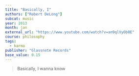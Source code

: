 ```yaml
---
title: "Basically, I"
authors: ["Robert DeLong"]
subcat: music
year: 2013
month: jan
external_url: "https://www.youtube.com/watch?v=an9qlVyOb8E"
course: philosophy
tags:
  - karma
publisher: "Glassnote Records"
base_value: 0.15
---
```


> Basically, I wanna know  
